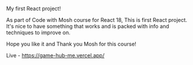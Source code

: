My first React project!

As part of Code with Mosh course for React 18, This is first React project.
It's nice to have something that works and is packed with info and techniques to improve on.

Hope you like it and Thank you Mosh for this course!

Live - https://game-hub-me.vercel.app/
